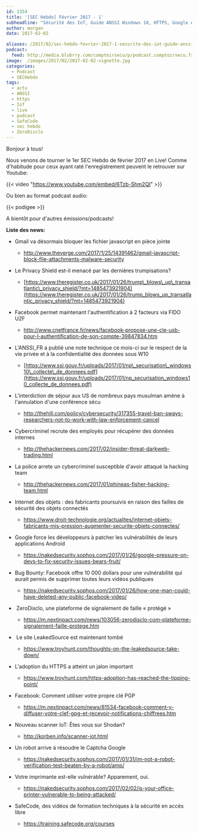 ```yaml
---
id: 1354
title: '[SEC Hebdo] Février 2017 - 1'
subheadline: "Sécurité des IoT, Guide ANSSI Windows 10, HTTPS, Google ASI, ZeroDisclo, Captcha, SafeCode, etc."
author: morgan
date: 2017-02-02

aliases: /2017/02/sec-hebdo-fevrier-2017-1-securite-des-iot-guide-anssi-windows-10-https-google-asi-zerodisclo-captcha-safecode-etc/
podcast:
  feed: http://media.blubrry.com/comptoirsecu/p/podcast.comptoirsecu.fr/CSEC.HS33.2017-02-02.SECHebdo_Fev_2017-1.mp3
image:  /images/2017/02/2017-02-02-vignette.jpg
categories:
  - Podcast
  - SECHebdo
tags:
  - actu
  - ANSSI
  - https
  - IoT
  - live
  - podcast
  - SafeCode
  - sec hebdo
  - ZeroDisclo
---
```

Bonjour à tous!

Nous venons de tourner le 1er SEC Hebdo de février 2017 en Live! Comme d'habitude pour ceux ayant raté l'enregistrement peuvent le retrouver sur Youtube:

{{< video "https://www.youtube.com/embed/6Tzb-Shm2QI" >}}

Ou bien au format podcast audio:

{{< podigee >}}

A bientôt pour d'autres émissions/podcasts!

**Liste des news:**

  * Gmail va désormais bloquer les fichier javascript en pièce jointe
      * <http://www.theverge.com/2017/1/25/14391462/gmail-javascript-block-file-attachments-malware-security>
  * Le Privacy Shield est-il menacé par les dernières trumpisations?
      * [https://www.theregister.co.uk/2017/01/26/trump\_blows\_up\_transatlantic\_privacy_shield/?mt=1485473921904](https://www.theregister.co.uk/2017/01/26/trump_blows_up_transatlantic_privacy_shield/?mt=1485473921904)
  * Facebook permet maintenant l'authentification à 2 facteurs via FIDO U2F
      * <http://www.cnetfrance.fr/news/facebook-propose-une-cle-usb-pour-l-authentification-de-son-compte-39847834.htm>
  * L'ANSSI_FR a publié une note technique ce mois-ci sur le respect de la vie privée et à la confidentialité des données sous W10
      * [https://www.ssi.gouv.fr/uploads/2017/01/np\_securisation\_windows10\_collecte\_de_donnees.pdf](https://www.ssi.gouv.fr/uploads/2017/01/np_securisation_windows10_collecte_de_donnees.pdf)
  * L'interdiction de séjour aux US de nombreux pays musulman amène à l'annulation d'une conférence sécu
      * <http://thehill.com/policy/cybersecurity/317355-travel-ban-sways-researchers-not-to-work-with-law-enforcement-cancel>
  * Cybercriminel recrute des employés pour récupérer des données internes
      * <http://thehackernews.com/2017/02/insider-threat-darkweb-trading.html>
  * La police arrete un cybercriminel susceptible d'avoir attaqué la hacking team
      * <http://thehackernews.com/2017/01/phineas-fisher-hacking-team.html>
  * <p class="article-title h1">
      Internet des objets : des fabricants poursuivis en raison des failles de sécurité des objets connectés
    </p>

      * <https://www.droit-technologie.org/actualites/internet-objets-fabricants-mis-pression-augmenter-securite-objets-connectes/>
  * Google force les développeurs à patcher les vulnérabilités de leurs applications Android
      * <https://nakedsecurity.sophos.com/2017/01/26/google-pressure-on-devs-to-fix-security-issues-bears-fruit/>
  * Bug Bounty: Facebook offre 10 000 dollars pour une vulnérabilité qui aurait permis de supprimer toutes leurs vidéos publiques
      * <https://nakedsecurity.sophos.com/2017/01/26/how-one-man-could-have-deleted-any-public-facebook-video/>
  *  ZeroDisclo, une plateforme de signalement de faille « protégé »
      * <https://m.nextinpact.com/news/103056-zerodisclo-com-plateforme-signalement-faille-protege.htm>
  *  Le site LeakedSource est maintenant tombé
      * <https://www.troyhunt.com/thoughts-on-the-leakedsource-take-down/>
  * L'adoption du HTTPS a atteint un jalon important
      * <https://www.troyhunt.com/https-adoption-has-reached-the-tipping-point/>
  * Facebook: Comment utiliser votre propre clé PGP
      * <https://m.nextinpact.com/news/81534-facebook-comment-y-diffuser-votre-clef-gpg-et-recevoir-notifications-chiffrees.htm>
  * Nouveau scanner IoT: Êtes vous sur Shodan?
      * <http://korben.info/scanner-iot.html>
  * Un robot arrive à résoudre le Captcha Google
      * <https://nakedsecurity.sophos.com/2017/01/31/im-not-a-robot-verification-test-beaten-by-a-robot/amp/>
  * Votre imprimante est-elle vulnérable? Apparement, oui.
      * <https://nakedsecurity.sophos.com/2017/02/02/is-your-office-printer-vulnerable-to-being-attacked/>
  * SafeCode, des vidéos de formation techniques à la sécurité en accès libre
      * <https://training.safecode.org/courses>
